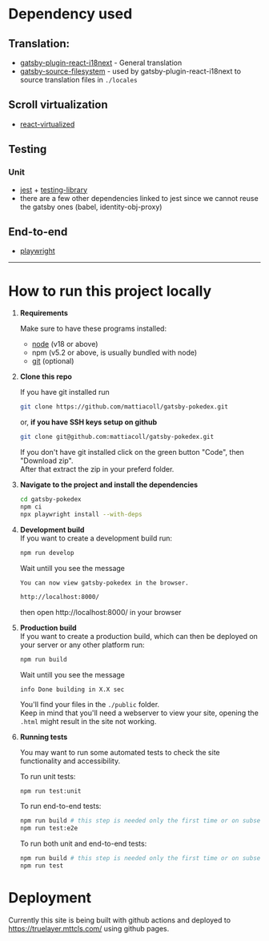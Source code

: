 # Dependency used

## Translation:

- [gatsby-plugin-react-i18next](https://github.com/microapps/gatsby-plugin-react-i18next) - General translation
- [gatsby-source-filesystem](https://github.com/gatsbyjs/gatsby/tree/master/packages/gatsby-source-filesystem) - used by gatsby-plugin-react-i18next to source translation files in `./locales`

## Scroll virtualization

- [react-virtualized](https://github.com/bvaughn/react-virtualized)

## Testing

### Unit

- [jest](https://github.com/jestjs/jest) + [testing-library](https://github.com/testing-library) 
- there are a few other dependencies linked to jest since we cannot reuse the gatsby ones (babel, identity-obj-proxy)

## End-to-end

- [playwright](https://github.com/microsoft/playwright)

---

# How to run this project locally

1. **Requirements**  

    Make sure to have these programs installed:
    - [node](https://nodejs.org/en) (v18 or above)
    - npm (v5.2 or above, is usually bundled with node)
    - [git](https://git-scm.com/downloads) (optional)  

2. **Clone this repo**  

    If you have git installed run 
    ```sh
    git clone https://github.com/mattiacoll/gatsby-pokedex.git
    ``` 
    or, **if you have SSH keys setup on github**
    ```sh
    git clone git@github.com:mattiacoll/gatsby-pokedex.git
    ```
    If you don't have git installed click on the green button "Code", then "Download zip".  
    After that extract the zip in your preferd folder.

3. **Navigate to the project and install the dependencies**  

    ```sh
    cd gatsby-pokedex
    npm ci
    npx playwright install --with-deps
    ```

4. **Development build**  
    If you want to create a development build run:

    ```sh
    npm run develop
    ```

    Wait untill you see the message

    ```sh
    You can now view gatsby-pokedex in the browser.

    http://localhost:8000/
    ```

    then open http://localhost:8000/ in your browser

5. **Production build**  
    If you want to create a production build, which can then be deployed on your server or any other platform run:

    ```sh
    npm run build
    ```

    Wait untill you see the message

    ``` 
    info Done building in X.X sec
    ```

    You'll find your files in the `./public` folder.  
    Keep in mind that you'll need a webserver to view your site, opening the `.html` might result in the site not working. 

6. **Running tests**

    You may want to run some automated tests to check the site functionality and accessibility.  

    To run unit tests:
    ```
    npm run test:unit
    ```
    To run end-to-end tests:
    ```sh
    npm run build # this step is needed only the first time or on subsequent site changes
    npm run test:e2e
    ```
    To run both unit and end-to-end tests:
    ```sh
    npm run build # this step is needed only the first time or on subsequent site changes
    npm run test
    ```

# Deployment

Currently this site is being built with github actions and deployed to https://truelayer.mttcls.com/ using github pages.  